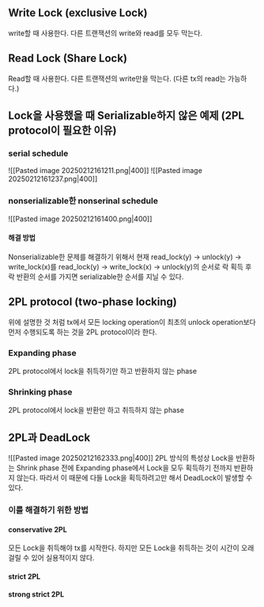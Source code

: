 ## Write Lock (exclusive Lock)
write할 때 사용한다.
다른 트랜잭션의 write와 read를 모두 막는다.
## Read Lock (Share Lock)
Read할 때 사용한다.
다른 트랜잭션의 write만을 막는다. (다른 tx의 read는 가능하다.)

## Lock을 사용했을 때 Serializable하지 않은 예제 (2PL protocol이 필요한 이유)
### serial schedule
![[Pasted image 20250212161211.png|400]]
![[Pasted image 20250212161237.png|400]]
### nonserializable한 nonserinal schedule
![[Pasted image 20250212161400.png|400]]

#### 해결 방법
Nonserializable한 문제를 해결하기 위해서 현재 
read_lock(y) -> unlock(y) -> write_lock(x)를
read_lock(y) ->  write_lock(x) -> unlock(y)의 순서로 락 획득 후 락 반환의 순서를 가지면 serializable한 순서를 지닐 수 있다.

## 2PL protocol (two-phase locking)
위에 설명한 것 처럼 tx에서 모든 locking operation이 최초의 unlock operation보다 먼저 수행되도록 하는 것을 2PL protocol이라 한다.

### Expanding phase
2PL protocol에서 lock을 취득하기만 하고 반환하지 않는 phase
### Shrinking phase
2PL protocol에서 lock을 반환만 하고 취득하지 않는 phase

## 2PL과 DeadLock
![[Pasted image 20250212162333.png|400]]
2PL 방식의 특성상 Lock을 반환하는 Shrink phase 전에 Expanding phase에서 Lock을 모두 획득하기 전까지 반환하지 않는다.
따라서 이 때문에 다들 Lock을 획득하려고만 해서 DeadLock이 발생할 수 있다.
### 이를 해결하기 위한 방법
#### conservative 2PL
모든 Lock을 취득해야 tx를 시작한다.
하지만 모든 Lock을 취득하는 것이 시간이 오래 걸릴 수 있어 실용적이지 않다.

#### strict 2PL


#### strong strict 2PL

